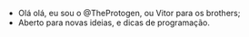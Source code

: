 - Olá olá, eu sou o @TheProtogen, ou Vitor para os brothers;
- Aberto para novas ideias, e dicas de programação.
